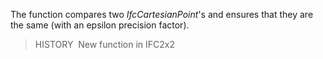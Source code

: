 The function compares two _IfcCartesianPoint_'s and ensures that they are the same (with an epsilon precision factor).

> HISTORY&nbsp; New function in IFC2x2
